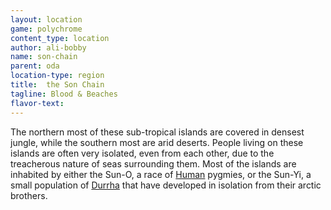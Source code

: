 ```yaml
---
layout: location
game: polychrome
content_type: location
author: ali-bobby
name: son-chain
parent: oda
location-type: region
title:  the Son Chain
tagline: Blood & Beaches
flavor-text:
---
```


The northern most of these sub-tropical islands are covered in densest jungle, while the southern most are arid deserts. People living on these islands are often very isolated, even from each other, due to the treacherous nature of seas surrounding them. Most of the islands are inhabited by either the Sun-O, a race of [Human](/human) pygmies, or the Sun-Yi, a small population of [Durrha](/durrha) that have developed in isolation from their arctic brothers.